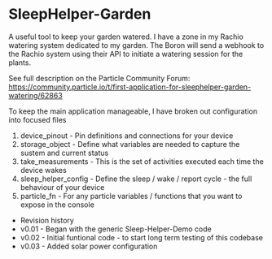 # SleepHelper-Garden

A useful tool to keep your garden watered.  I have a zone in my Rachio watering system dedicated to my garden.  The Boron will send a webhook to the Rachio system using their API to initiate a watering session for the plants.

See full description on the Particle Community Forum: https://community.particle.io/t/first-application-for-sleephelper-garden-watering/62863

 To keep the main application manageable, I have broken out configuration into focused files
 1) device_pinout - Pin definitions and connections for your device
 2) storage_object - Define what variables are needed to capture the sustem and current status
 3) take_measurements - This is the set of activities executed each time the device wakes
 4) sleep_helper_config - Define the sleep / wake / report cycle - the full behaviour of your device
 5) particle_fn - For any particle variables / functions that you want to expose in the console

* Revision history
* v0.01 - Began with the generic Sleep-Helper-Demo code
* v0.02 - Initial funtional code - to start long term testing of this codebase
* v0.03 - Added solar power configuration

